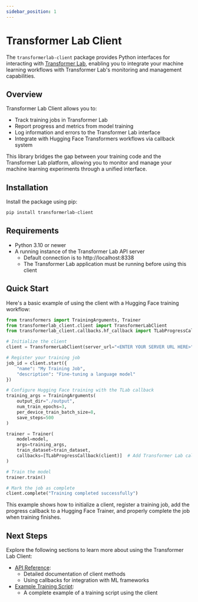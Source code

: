 ```yaml
---
sidebar_position: 1
---
```


# Transformer Lab Client

The `transformerlab-client` package provides Python interfaces for interacting with [Transformer Lab](https://github.com/transformerlab), enabling you to integrate your machine learning workflows with Transformer Lab's monitoring and management capabilities.

## Overview

Transformer Lab Client allows you to:

- Track training jobs in Transformer Lab
- Report progress and metrics from model training
- Log information and errors to the Transformer Lab interface
- Integrate with Hugging Face Transformers workflows via callback system

This library bridges the gap between your training code and the Transformer Lab platform, allowing you to monitor and manage your machine learning experiments through a unified interface.

## Installation

Install the package using pip:

```bash
pip install transformerlab-client
```

## Requirements
- Python 3.10 or newer
- A running instance of the Transformer Lab API server
    - Default connection is to http://localhost:8338
    - The Transformer Lab application must be running before using this client

## Quick Start

Here's a basic example of using the client with a Hugging Face training workflow:

```python
from transformers import TrainingArguments, Trainer
from transformerlab_client.client import TransformerLabClient
from transformerlab_client.callbacks.hf_callback import TLabProgressCallback

# Initialize the client
client = TransformerLabClient(server_url="<ENTER YOUR SERVER URL HERE>")

# Register your training job
job_id = client.start({
    "name": "My Training Job",
    "description": "Fine-tuning a language model"
})

# Configure Hugging Face training with the TLab callback
training_args = TrainingArguments(
    output_dir="./output",
    num_train_epochs=3,
    per_device_train_batch_size=8,
    save_steps=500
)

trainer = Trainer(
    model=model,
    args=training_args,
    train_dataset=train_dataset,
    callbacks=[TLabProgressCallback(client)]  # Add Transformer Lab callback for HF based trainers for effortless integration
)

# Train the model
trainer.train()

# Mark the job as complete
client.complete("Training completed successfully")
```

This example shows how to initialize a client, register a training job, add the progress callback to a Hugging Face Trainer, and properly complete the job when training finishes.

## Next Steps

Explore the following sections to learn more about using the Transformer Lab Client:

- [API Reference](/docs/local/transformerlab-client/api-reference):
    - Detailed documentation of client methods
    - Using callbacks for integration with ML frameworks
- [Example Training Script](/docs/local/transformerlab-client/example):
    - A complete example of a training script using the client




